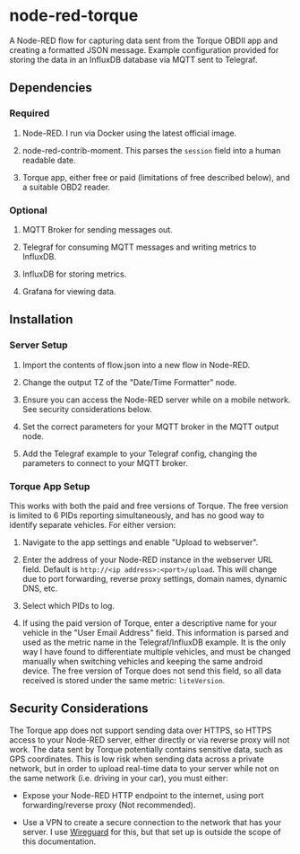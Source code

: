 # node-red-torque
A Node-RED flow for capturing data sent from the Torque OBDII app and creating a formatted JSON message. Example configuration provided for storing the data in an InfluxDB database via MQTT sent to Telegraf.

## Dependencies

### Required

1. Node-RED. I run via Docker using the latest official image.

2. node-red-contrib-moment. This parses the `session` field into a human readable date.

3. Torque app, either free or paid (limitations of free described below), and a suitable OBD2 reader.

### Optional

1. MQTT Broker for sending messages out.

2. Telegraf for consuming MQTT messages and writing metrics to InfluxDB.

3. InfluxDB for storing metrics.

4. Grafana for viewing data.

## Installation

### Server Setup

1. Import the contents of flow.json into a new flow in Node-RED.

2. Change the output TZ of the "Date/Time Formatter" node.

3. Ensure you can access the Node-RED server while on a mobile network. See security considerations below.

4. Set the correct parameters for your MQTT broker in the MQTT output node.

5. Add the Telegraf example to your Telegraf config, changing the parameters to connect to your MQTT broker.

### Torque App Setup

This works with both the paid and free versions of Torque. The free version is limited to 6 PIDs reporting simultaneously, and has no good way to identify separate vehicles. For either version:

1. Navigate to the app settings and enable "Upload to webserver".

2. Enter the address of your Node-RED instance in the webserver URL field. Default is `http://<ip address>:<port>/upload`. This will change due to port forwarding, reverse proxy settings, domain names, dynamic DNS, etc.

3. Select which PIDs to log.

4. If using the paid version of Torque, enter a descriptive name for your vehicle in the "User Email Address" field. This information is parsed and used as the metric name in the Telegraf/InfluxDB example. It is the only way I have found to differentiate multiple vehicles, and must be changed manually when switching vehicles and keeping the same android device. The free version of Torque does not send this field, so all data received is stored under the same metric: `liteVersion`.

## Security Considerations

The Torque app does not support sending data over HTTPS, so HTTPS access to your Node-RED server, either directly or via reverse proxy will not work. The data sent by Torque potentially contains sensitive data, such as GPS coordinates. This is low risk when sending data across a private network, but in order to upload real-time data to your server while not on the same network (i.e. driving in your car), you must either:

* Expose your Node-RED HTTP endpoint to the internet, using port forwarding/reverse proxy (Not recommended). 

* Use a VPN to create a secure connection to the network that has your server. I use [Wireguard](https://www.wireguard.com/) for this, but that set up is outside the scope of this documentation.
